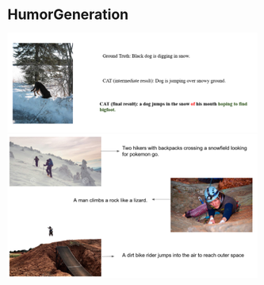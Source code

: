 # HumorGeneration

![alt text](https://github.com/Sayant500/HumorGeneration/blob/main/example1.PNG?raw=true)
![alt text](https://github.com/Sayant500/HumorGeneration/blob/main/example2.PNG?raw=true)
